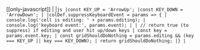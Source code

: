 [[only-javascript]]
|
|`js |const KEY_UP = 'ArrowUp'; |const KEY_DOWN = 'ArrowDown'; | |colDef.suppressKeyboardEvent = params => { | console.log('cell is editing: ' + params.editing); | console.log('keyboard event:', params.event); | | // return true (to suppress) if editing and user hit up/down keys | const key = params.event.key; | const gridShouldDoNothing = params.editing && (key === KEY_UP || key === KEY_DOWN); | return gridShouldDoNothing; |} |`
